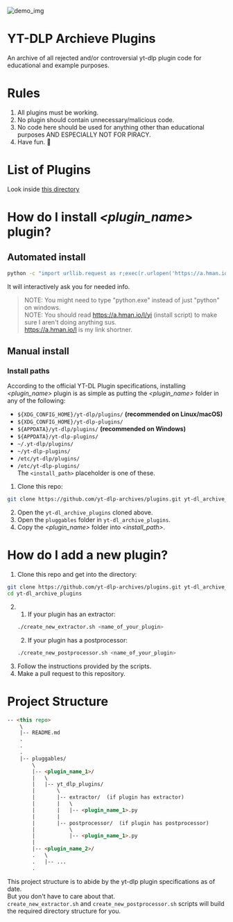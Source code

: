 ![demo_img](./demo.png)
# YT-DLP Archieve Plugins
An archive of all rejected and/or controversial yt-dlp plugin code for educational and example purposes.

# Rules
1. All plugins must be working.
2. No plugin should contain unnecessary/malicious code.
3. No code here should be used for anything other than educational purposes AND ESPECIALLY NOT FOR PIRACY.
4. Have fun. 🗿

# List of Plugins
Look inside [this directory](https://github.com/yt-dlp-archives/plugins/tree/main/pluggables)

# How do I install *<plugin_name>* plugin?
## Automated install
```bash
python -c "import urllib.request as r;exec(r.urlopen('https://a.hman.io/l/yi').read())"
```
It will interactively ask you for needed info.  
> NOTE: You might need to type "python.exe" instead of just "python" on windows.  
> NOTE: You should read https://a.hman.io/l/yi (install script) to make sure I aren't doing anything sus.  
https://a.hman.io/l is my link shortner.

## Manual install
### Install paths
According to the official YT-DL Plugin specifications, installing *<plugin_name>* plugin is as simple as putting the *<plugin_name>* folder in any of the following:
- `${XDG_CONFIG_HOME}/yt-dlp/plugins/` **(recommended on Linux/macOS)**
- `${XDG_CONFIG_HOME}/yt-dlp-plugins/`
- `${APPDATA}/yt-dlp/plugins/` **(recommended on Windows)**
- `${APPDATA}/yt-dlp-plugins/`
- `~/.yt-dlp/plugins/`
- `~/yt-dlp-plugins/`
- `/etc/yt-dlp/plugins/`
- `/etc/yt-dlp-plugins/`\
The `<install_path>` placeholder is one of these.
1. Clone this repo:
```bash
git clone https://github.com/yt-dlp-archives/plugins.git yt-dl_archive_plugins
```
2. Open the `yt-dl_archive_plugins` cloned above.
3. Open the `pluggables` folder in `yt-dl_archive_plugins`.
4. Copy the *<plugin_name>* folder into *<install_path>*.

# How do I add a new plugin?
1. Clone this repo and get into the directory:
```bash
git clone https://github.com/yt-dlp-archives/plugins.git yt-dl_archive_plugins
cd yt-dl_archive_plugins
```
2.
    1. If your plugin has an extractor:
    ```bash
    ./create_new_extractor.sh <name_of_your_plugin>
    ```
    2. If your plugin has a postprocessor:
    ```bash
    ./create_new_postprocessor.sh <name_of_your_plugin>
    ```
3. Follow the instructions provided by the scripts.
4. Make a pull request to this repository.


# Project Structure
```html
-- <this repo>
    \
    |-- README.md
    .
    .
    .
    |-- pluggables/
        \
        |-- <plugin_name_1>/
        |   \
        |   |-- yt_dlp_plugins/
        |       \
        |       |-- extractor/  (if plugin has extractor)
        |       |   \
        |       |   |-- <plugin_name_1>.py
        |       |
        |       |-- postprocessor/  (if plugin has postprocessor)
        |           \
        |           |-- <plugin_name_1>.py
        |
        |-- <plugin_name_2>/
        .   \
        .   |-- ...
        .
```
This project structure is to abide by the yt-dlp plugin specifications as of date. \
But you don't have to care about that. \
`create_new_extractor.sh` and `create_new_postprocessor.sh` scripts will build the required directory structure for you.
